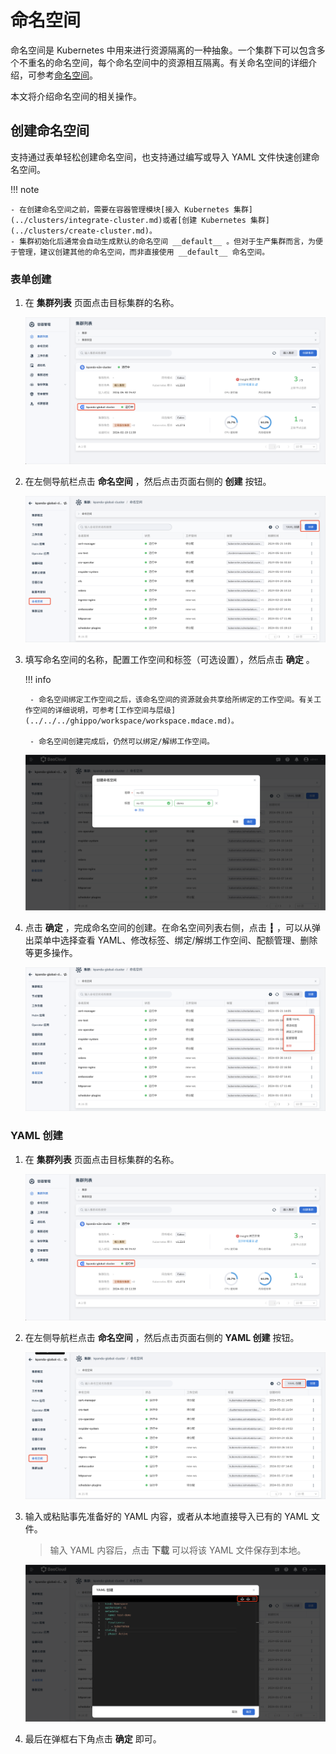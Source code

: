 # 命名空间

命名空间是 Kubernetes 中用来进行资源隔离的一种抽象。一个集群下可以包含多个不重名的命名空间，每个命名空间中的资源相互隔离。有关命名空间的详细介绍，可参考[命名空间](https://kubernetes.io/zh-cn/docs/concepts/overview/working-with-objects/namespaces/)。

本文将介绍命名空间的相关操作。

## 创建命名空间

支持通过表单轻松创建命名空间，也支持通过编写或导入 YAML 文件快速创建命名空间。

!!! note

    - 在创建命名空间之前，需要在容器管理模块[接入 Kubernetes 集群](../clusters/integrate-cluster.md)或者[创建 Kubernetes 集群](../clusters/create-cluster.md)。
    - 集群初始化后通常会自动生成默认的命名空间 __default__ 。但对于生产集群而言，为便于管理，建议创建其他的命名空间，而非直接使用 __default__ 命名空间。

### 表单创建

1. 在 __集群列表__ 页面点击目标集群的名称。

    ![集群详情](../images/crd01.png)

2. 在左侧导航栏点击 __命名空间__ ，然后点击页面右侧的 __创建__ 按钮。

    ![点击创建](../images/ns01.png)

3. 填写命名空间的名称，配置工作空间和标签（可选设置），然后点击 __确定__ 。

    !!! info

        - 命名空间绑定工作空间之后，该命名空间的资源就会共享给所绑定的工作空间。有关工作空间的详细说明，可参考[工作空间与层级](../../../ghippo/workspace/workspace.mdace.md)。

        - 命名空间创建完成后，仍然可以绑定/解绑工作空间。

    ![填写表单](../images/ns02.png)

4. 点击 __确定__ ，完成命名空间的创建。在命名空间列表右侧，点击 __┇__ ，可以从弹出菜单中选择查看 YAML、修改标签、绑定/解绑工作空间、配额管理、删除等更多操作。

    ![更多操作](../images/ns03.png)

### YAML 创建

1. 在 __集群列表__ 页面点击目标集群的名称。

    ![集群详情](../images/crd01.png)

2. 在左侧导航栏点击 __命名空间__ ，然后点击页面右侧的 __YAML 创建__ 按钮。

    ![点击创建](../images/ns00.png)

3. 输入或粘贴事先准备好的 YAML 内容，或者从本地直接导入已有的 YAML 文件。

    > 输入 YAML 内容后，点击 __下载__ 可以将该 YAML 文件保存到本地。

    ![点击创建](../images/ns04.png)

4. 最后在弹框右下角点击 __确定__ 即可。